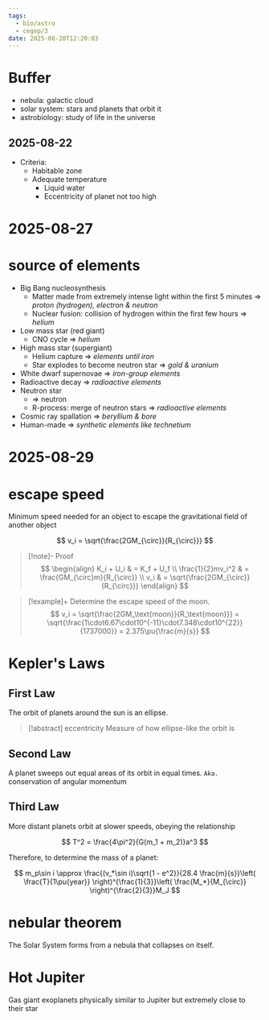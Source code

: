 ```yaml
---
tags:
  - bio/astro
  - cegep/3
date: 2025-08-20T12:20:03
---
```


# Buffer

- nebula: galactic cloud
- solar system: stars and planets that orbit it
- astrobiology: study of life in the universe

## 2025-08-22

- Criteria:
	- Habitable zone
	- Adequate temperature
		- Liquid water
		- Eccentricity of planet not too high

# 2025-08-27

# source of elements

- Big Bang nucleosynthesis
	- Matter made from extremely intense light within the first 5 minutes => *proton (hydrogen), electron & neutron*
	- Nuclear fusion: collision of hydrogen within the first few hours => *helium*
- Low mass star (red giant)
	- CNO cycle => *helium*
- High mass star (supergiant)
	- Helium capture => *elements until iron*
	- Star explodes to become neutron star => *gold & uranium*
- White dwarf supernovae => *iron-group elements*
- Radioactive decay => *radioactive elements*
- Neutron star
	- => neutron
	- R-process: merge of neutron stars => *radioactive elements*
- Cosmic ray spallation => *beryllium & bore*
- Human-made => *synthetic elements like technetium*

# 2025-08-29

# escape speed

Minimum speed needed for an object to escape the gravitational field of another object

$$
v_i = \sqrt{\frac{2GM_{\circ}}{R_{\circ}}}
$$

> [!note]- Proof
> $$
> \begin{align}
K_i + U_i & = K_f + U_f \\
\frac{1}{2}mv_i^2 & = \frac{GM_{\circ}m}{R_{\circ}} \\
v_i & = \sqrt{\frac{2GM_{\circ}}{R_{\circ}}}
\end{align}
> $$

> [!example]+ Determine the escape speed of the moon.
> $$
> v_i = \sqrt{\frac{2GM_\text{moon}}{R_\text{moon}}} = \sqrt{\frac{1\cdot6.67\cdot10^{-11}\cdot7.348\cdot10^{22}}{1737000}} = 2.375\pu{\frac{m}{s}}
> $$

# Kepler's Laws

## First Law

The orbit of planets around the sun is an ellipse.

> [!abstract] eccentricity
> Measure of how ellipse-like the orbit is

## Second Law

A planet sweeps out equal areas of its orbit in equal times.
`Aka.` conservation of angular momentum

## Third Law

More distant planets orbit at slower speeds, obeying the relationship

$$
T^2 = \frac{4\pi^2}{G(m_1 + m_2)}a^3
$$

Therefore, to determine the mass of a planet:

$$
m_p\sin i \approx \frac{(v_*\sin i)\sqrt{1 - e^2}}{28.4 \frac{m}{s}}\left( \frac{T}{1\pu{year}} \right)^{\frac{1}{3}}\left( \frac{M_*}{M_{\circ}} \right)^{\frac{2}{3}}M_J
$$

# nebular theorem

The Solar System forms from a nebula that collapses on itself.

# Hot Jupiter

Gas giant exoplanets physically similar to Jupiter but extremely close to their star